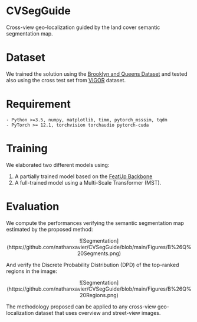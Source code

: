 # **CVSegGuide**
Cross-view geo-localization guided by the land cover semantic segmentation map.

<p align="center">
<![Graphical_Abstract](https://github.com/nathanxavier/CVSegGuide/blob/e0a8e126908861d44dccdcadd3218cf56547b377/Figures/Graphical%20Abstract.png)>
</p>

# **Dataset**
We trained the solution using the [Brooklyn and Queens Dataset](https://arxiv.org/pdf/2204.01807) and tested also using the cross test set from [VIGOR](https://github.com/Jeff-Zilence/VIGOR) dataset.


# **Requirement**
```
- Python >=3.5, numpy, matplotlib, timm, pytorch_msssim, tqdm
- PyTorch >= 12.1, torchvision torchaudio pytorch-cuda
```

# **Training**
We elaborated two different models using:
 1. A partially trained model based on the [FeatUp Backbone](https://github.com/mhamilton723/FeatUp)
 2. A full-trained model using a Multi-Scale Transformer (MST).

# **Evaluation**
We compute the performances verifying the semantic segmentation map estimated by the proposed method:
<p align="center">
![Segmentation](https://github.com/nathanxavier/CVSegGuide/blob/main/Figures/B%26Q%20Segments.png)
</p>

And verify the Discrete Probability Distribution (DPD) of the top-ranked regions in the image:
<p align="center">
![Segmentation](https://github.com/nathanxavier/CVSegGuide/blob/main/Figures/B%26Q%20Regions.png)
</p>

The methodology proposed can be applied to any cross-view geo-localization dataset that uses overview and street-view images.
